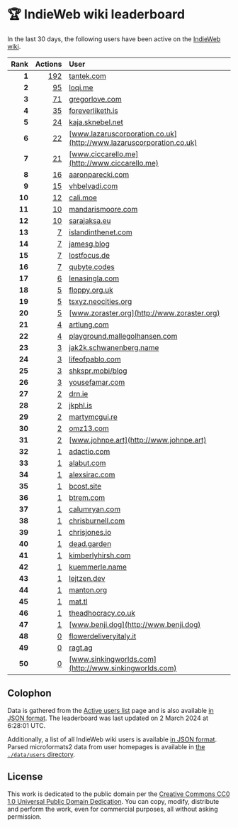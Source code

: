 # 🏆 IndieWeb wiki leaderboard

In the last 30 days, the following users have been active on the [IndieWeb wiki](https://indieweb.org).

| Rank | Actions | User |
|-----:|--------:|:-----|
| **1** | [192](https://indieweb.org/Special:Contributions/Tantek.com) | [tantek.com](http://tantek.com) |
| **2** | [95](https://indieweb.org/Special:Contributions/Loqi.me) | [loqi.me](http://loqi.me) |
| **3** | [71](https://indieweb.org/Special:Contributions/Gregorlove.com) | [gregorlove.com](http://gregorlove.com) |
| **4** | [35](https://indieweb.org/Special:Contributions/Foreverliketh.is) | [foreverliketh.is](http://foreverliketh.is) |
| **5** | [24](https://indieweb.org/Special:Contributions/Kaja.sknebel.net) | [kaja.sknebel.net](http://kaja.sknebel.net) |
| **6** | [22](https://indieweb.org/Special:Contributions/Www.lazaruscorporation.co.uk) | [www.lazaruscorporation.co.uk](http://www.lazaruscorporation.co.uk) |
| **7** | [21](https://indieweb.org/Special:Contributions/Www.ciccarello.me) | [www.ciccarello.me](http://www.ciccarello.me) |
| **8** | [16](https://indieweb.org/Special:Contributions/Aaronparecki.com) | [aaronparecki.com](http://aaronparecki.com) |
| **9** | [15](https://indieweb.org/Special:Contributions/Vhbelvadi.com) | [vhbelvadi.com](http://vhbelvadi.com) |
| **10** | [12](https://indieweb.org/Special:Contributions/Cali.moe) | [cali.moe](http://cali.moe) |
| **11** | [10](https://indieweb.org/Special:Contributions/Mandarismoore.com) | [mandarismoore.com](http://mandarismoore.com) |
| **12** | [10](https://indieweb.org/Special:Contributions/Sarajaksa.eu) | [sarajaksa.eu](http://sarajaksa.eu) |
| **13** | [7](https://indieweb.org/Special:Contributions/Islandinthenet.com) | [islandinthenet.com](http://islandinthenet.com) |
| **14** | [7](https://indieweb.org/Special:Contributions/Jamesg.blog) | [jamesg.blog](http://jamesg.blog) |
| **15** | [7](https://indieweb.org/Special:Contributions/Lostfocus.de) | [lostfocus.de](http://lostfocus.de) |
| **16** | [7](https://indieweb.org/Special:Contributions/Qubyte.codes) | [qubyte.codes](http://qubyte.codes) |
| **17** | [6](https://indieweb.org/Special:Contributions/Lenasingla.com) | [lenasingla.com](http://lenasingla.com) |
| **18** | [5](https://indieweb.org/Special:Contributions/Floppy.org.uk) | [floppy.org.uk](http://floppy.org.uk) |
| **19** | [5](https://indieweb.org/Special:Contributions/Tsxyz.neocities.org) | [tsxyz.neocities.org](http://tsxyz.neocities.org) |
| **20** | [5](https://indieweb.org/Special:Contributions/Www.zoraster.org) | [www.zoraster.org](http://www.zoraster.org) |
| **21** | [4](https://indieweb.org/Special:Contributions/Artlung.com) | [artlung.com](http://artlung.com) |
| **22** | [4](https://indieweb.org/Special:Contributions/Playground.mallegolhansen.com) | [playground.mallegolhansen.com](http://playground.mallegolhansen.com) |
| **23** | [3](https://indieweb.org/Special:Contributions/Jak2k.schwanenberg.name) | [jak2k.schwanenberg.name](http://jak2k.schwanenberg.name) |
| **24** | [3](https://indieweb.org/Special:Contributions/Lifeofpablo.com) | [lifeofpablo.com](http://lifeofpablo.com) |
| **25** | [3](https://indieweb.org/Special:Contributions/Shkspr.mobi_blog) | [shkspr.mobi/blog](http://shkspr.mobi/blog) |
| **26** | [3](https://indieweb.org/Special:Contributions/Yousefamar.com) | [yousefamar.com](http://yousefamar.com) |
| **27** | [2](https://indieweb.org/Special:Contributions/Drn.ie) | [drn.ie](http://drn.ie) |
| **28** | [2](https://indieweb.org/Special:Contributions/Jkphl.is) | [jkphl.is](http://jkphl.is) |
| **29** | [2](https://indieweb.org/Special:Contributions/Martymcgui.re) | [martymcgui.re](http://martymcgui.re) |
| **30** | [2](https://indieweb.org/Special:Contributions/Omz13.com) | [omz13.com](http://omz13.com) |
| **31** | [2](https://indieweb.org/Special:Contributions/Www.johnpe.art) | [www.johnpe.art](http://www.johnpe.art) |
| **32** | [1](https://indieweb.org/Special:Contributions/Adactio.com) | [adactio.com](http://adactio.com) |
| **33** | [1](https://indieweb.org/Special:Contributions/Alabut.com) | [alabut.com](http://alabut.com) |
| **34** | [1](https://indieweb.org/Special:Contributions/Alexsirac.com) | [alexsirac.com](http://alexsirac.com) |
| **35** | [1](https://indieweb.org/Special:Contributions/Bcost.site) | [bcost.site](http://bcost.site) |
| **36** | [1](https://indieweb.org/Special:Contributions/Btrem.com) | [btrem.com](http://btrem.com) |
| **37** | [1](https://indieweb.org/Special:Contributions/Calumryan.com) | [calumryan.com](http://calumryan.com) |
| **38** | [1](https://indieweb.org/Special:Contributions/Chrisburnell.com) | [chrisburnell.com](http://chrisburnell.com) |
| **39** | [1](https://indieweb.org/Special:Contributions/Chrisjones.io) | [chrisjones.io](http://chrisjones.io) |
| **40** | [1](https://indieweb.org/Special:Contributions/Dead.garden) | [dead.garden](http://dead.garden) |
| **41** | [1](https://indieweb.org/Special:Contributions/Kimberlyhirsh.com) | [kimberlyhirsh.com](http://kimberlyhirsh.com) |
| **42** | [1](https://indieweb.org/Special:Contributions/Kuemmerle.name) | [kuemmerle.name](http://kuemmerle.name) |
| **43** | [1](https://indieweb.org/Special:Contributions/Lejtzen.dev) | [lejtzen.dev](http://lejtzen.dev) |
| **44** | [1](https://indieweb.org/Special:Contributions/Manton.org) | [manton.org](http://manton.org) |
| **45** | [1](https://indieweb.org/Special:Contributions/Mat.tl) | [mat.tl](http://mat.tl) |
| **46** | [1](https://indieweb.org/Special:Contributions/Theadhocracy.co.uk) | [theadhocracy.co.uk](http://theadhocracy.co.uk) |
| **47** | [1](https://indieweb.org/Special:Contributions/Www.benji.dog) | [www.benji.dog](http://www.benji.dog) |
| **48** | [0](https://indieweb.org/Special:Contributions/Flowerdeliveryitaly.it) | [flowerdeliveryitaly.it](http://flowerdeliveryitaly.it) |
| **49** | [0](https://indieweb.org/Special:Contributions/Ragt.ag) | [ragt.ag](http://ragt.ag) |
| **50** | [0](https://indieweb.org/Special:Contributions/Www.sinkingworlds.com) | [www.sinkingworlds.com](http://www.sinkingworlds.com) |


## Colophon

Data is gathered from the [Active users list](https://indieweb.org/Special:ActiveUsers) page and is also available [in JSON format](https://github.com/jgarber623/indieweb-wiki-leaderboard/blob/main/data/leaderboard.json). The leaderboard was last updated on 2 March 2024 at 6:28:01 UTC.

Additionally, a list of all IndieWeb wiki users is available [in JSON format](https://github.com/jgarber623/indieweb-wiki-leaderboard/blob/main/data/users.json). Parsed microformats2 data from user homepages is available in [the `./data/users` directory](https://github.com/jgarber623/indieweb-wiki-leaderboard/blob/main/data/users).

## License

This work is dedicated to the public domain per the [Creative Commons CC0 1.0 Universal Public Domain Dedication](https://creativecommons.org/publicdomain/zero/1.0/). You can copy, modify, distribute and perform the work, even for commercial purposes, all without asking permission.

